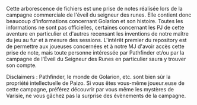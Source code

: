 Cette arborescence de fichiers est une prise de notes réalisée lors de la campagne commerciale de l'éveil du seigneur des runes. Elle contient donc beaucoup d'informations concernant Golarion et son histoire.
Toutes les informations ne sont pas officielles, certaines concernant les PJ de cette aventure en particulier et d'autres recensant les inventions de notre maître du jeu au fur et à mesure des sessions.
L'intérêt premier du repository est de permettre aux joueuses concernées et à notre MJ d'avoir accès cette prise de note, mais toute personne intéressée par Pathfinder et/ou par la campagne de l'Éveil du Seigneur des Runes en particulier saura y trouver son compte.

Disclaimers : Pathfinder, le monde de Golarion, etc. sont bien sûr la propriété intellectuelle de Paizo. Si vous êtes vous-même joueur.euse de cette campagne, préférez découvrir par vous même les mystères de Varisie, ne vous gâchez pas la surprise des évènements de la campagne.
